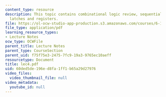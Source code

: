 ```yaml
---
content_type: resource
description: This topic contains combinational logic review, sequential system, flip-flops,
  latches and registers.
file: https://ol-ocw-studio-app-production.s3.amazonaws.com/courses/6-111-introductory-digital-systems-laboratory-spring-2006/60ded5de196ed8fa1ff1b65a29d27976_lec4.pdf
file_type: application/pdf
learning_resource_types:
- Lecture Notes
ocw_type: OCWFile
parent_title: Lecture Notes
parent_type: CourseSection
parent_uid: f75f75e3-2475-7fc9-19a3-9765ec10aeff
resourcetype: Document
title: lec4.pdf
uid: 60ded5de-196e-d8fa-1ff1-b65a29d27976
video_files:
  video_thumbnail_file: null
video_metadata:
  youtube_id: null
---
```

